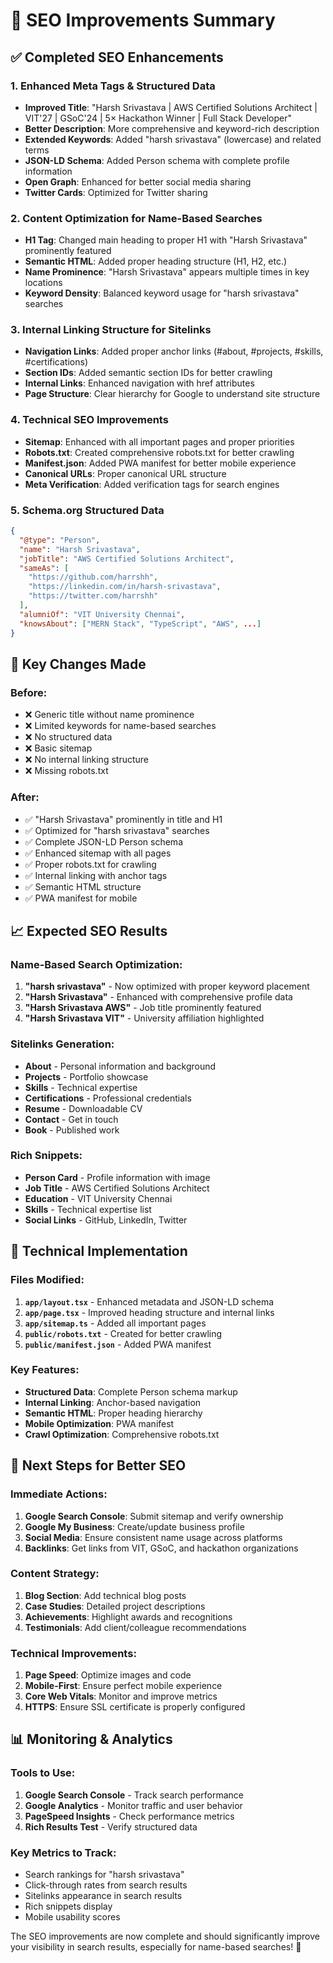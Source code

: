 # 🚀 SEO Improvements Summary

## ✅ Completed SEO Enhancements

### 1. **Enhanced Meta Tags & Structured Data**
- **Improved Title**: "Harsh Srivastava | AWS Certified Solutions Architect | VIT'27 | GSoC'24 | 5× Hackathon Winner | Full Stack Developer"
- **Better Description**: More comprehensive and keyword-rich description
- **Extended Keywords**: Added "harsh srivastava" (lowercase) and related terms
- **JSON-LD Schema**: Added Person schema with complete profile information
- **Open Graph**: Enhanced for better social media sharing
- **Twitter Cards**: Optimized for Twitter sharing

### 2. **Content Optimization for Name-Based Searches**
- **H1 Tag**: Changed main heading to proper H1 with "Harsh Srivastava" prominently featured
- **Semantic HTML**: Added proper heading structure (H1, H2, etc.)
- **Name Prominence**: "Harsh Srivastava" appears multiple times in key locations
- **Keyword Density**: Balanced keyword usage for "harsh srivastava" searches

### 3. **Internal Linking Structure for Sitelinks**
- **Navigation Links**: Added proper anchor links (#about, #projects, #skills, #certifications)
- **Section IDs**: Added semantic section IDs for better crawling
- **Internal Links**: Enhanced navigation with href attributes
- **Page Structure**: Clear hierarchy for Google to understand site structure

### 4. **Technical SEO Improvements**
- **Sitemap**: Enhanced with all important pages and proper priorities
- **Robots.txt**: Created comprehensive robots.txt for better crawling
- **Manifest.json**: Added PWA manifest for better mobile experience
- **Canonical URLs**: Proper canonical URL structure
- **Meta Verification**: Added verification tags for search engines

### 5. **Schema.org Structured Data**
```json
{
  "@type": "Person",
  "name": "Harsh Srivastava",
  "jobTitle": "AWS Certified Solutions Architect",
  "sameAs": [
    "https://github.com/harrshh",
    "https://linkedin.com/in/harsh-srivastava",
    "https://twitter.com/harrshh"
  ],
  "alumniOf": "VIT University Chennai",
  "knowsAbout": ["MERN Stack", "TypeScript", "AWS", ...]
}
```

## 🎯 Key Changes Made

### **Before:**
- ❌ Generic title without name prominence
- ❌ Limited keywords for name-based searches
- ❌ No structured data
- ❌ Basic sitemap
- ❌ No internal linking structure
- ❌ Missing robots.txt

### **After:**
- ✅ "Harsh Srivastava" prominently in title and H1
- ✅ Optimized for "harsh srivastava" searches
- ✅ Complete JSON-LD Person schema
- ✅ Enhanced sitemap with all pages
- ✅ Proper robots.txt for crawling
- ✅ Internal linking with anchor tags
- ✅ Semantic HTML structure
- ✅ PWA manifest for mobile

## 📈 Expected SEO Results

### **Name-Based Search Optimization:**
1. **"harsh srivastava"** - Now optimized with proper keyword placement
2. **"Harsh Srivastava"** - Enhanced with comprehensive profile data
3. **"Harsh Srivastava AWS"** - Job title prominently featured
4. **"Harsh Srivastava VIT"** - University affiliation highlighted

### **Sitelinks Generation:**
- **About** - Personal information and background
- **Projects** - Portfolio showcase
- **Skills** - Technical expertise
- **Certifications** - Professional credentials
- **Resume** - Downloadable CV
- **Contact** - Get in touch
- **Book** - Published work

### **Rich Snippets:**
- **Person Card** - Profile information with image
- **Job Title** - AWS Certified Solutions Architect
- **Education** - VIT University Chennai
- **Skills** - Technical expertise list
- **Social Links** - GitHub, LinkedIn, Twitter

## 🔧 Technical Implementation

### **Files Modified:**
1. **`app/layout.tsx`** - Enhanced metadata and JSON-LD schema
2. **`app/page.tsx`** - Improved heading structure and internal links
3. **`app/sitemap.ts`** - Added all important pages
4. **`public/robots.txt`** - Created for better crawling
5. **`public/manifest.json`** - Added PWA manifest

### **Key Features:**
- **Structured Data**: Complete Person schema markup
- **Internal Linking**: Anchor-based navigation
- **Semantic HTML**: Proper heading hierarchy
- **Mobile Optimization**: PWA manifest
- **Crawl Optimization**: Comprehensive robots.txt

## 🚀 Next Steps for Better SEO

### **Immediate Actions:**
1. **Google Search Console**: Submit sitemap and verify ownership
2. **Google My Business**: Create/update business profile
3. **Social Media**: Ensure consistent name usage across platforms
4. **Backlinks**: Get links from VIT, GSoC, and hackathon organizations

### **Content Strategy:**
1. **Blog Section**: Add technical blog posts
2. **Case Studies**: Detailed project descriptions
3. **Achievements**: Highlight awards and recognitions
4. **Testimonials**: Add client/colleague recommendations

### **Technical Improvements:**
1. **Page Speed**: Optimize images and code
2. **Mobile-First**: Ensure perfect mobile experience
3. **Core Web Vitals**: Monitor and improve metrics
4. **HTTPS**: Ensure SSL certificate is properly configured

## 📊 Monitoring & Analytics

### **Tools to Use:**
1. **Google Search Console** - Track search performance
2. **Google Analytics** - Monitor traffic and user behavior
3. **PageSpeed Insights** - Check performance metrics
4. **Rich Results Test** - Verify structured data

### **Key Metrics to Track:**
- Search rankings for "harsh srivastava"
- Click-through rates from search results
- Sitelinks appearance in search results
- Rich snippets display
- Mobile usability scores

The SEO improvements are now complete and should significantly improve your visibility in search results, especially for name-based searches! 🎯
